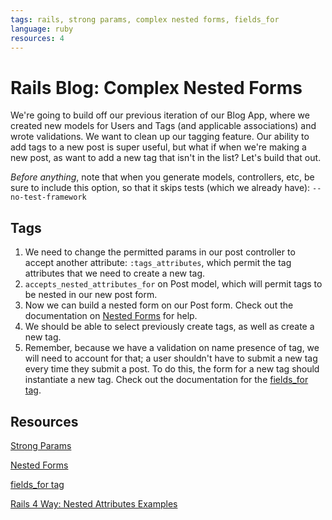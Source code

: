 ```yaml
---
tags: rails, strong params, complex nested forms, fields_for
language: ruby
resources: 4
---
```


# Rails Blog: Complex Nested Forms

We're going to build off our previous iteration of our Blog App, where we created new models for Users and Tags (and applicable associations) and wrote validations. We want to clean up our tagging feature. Our ability to add tags to a new post is super useful, but what if when we're making a new post, as want to add a new tag that isn't in the list? Let's build that out.

<em>Before anything</em>, note that when you generate models, controllers, etc, be sure to include this option, so that it skips tests (which we already have): `--no-test-framework`

## Tags

1. We need to change the permitted params in our post controller to accept another attribute: `:tags_attributes`, which permit the tag attributes that we need to create a new tag.
2. `accepts_nested_attributes_for` on Post model, which will permit tags to be nested in our new post form.
3. Now we can build a nested form on our Post form. Check out the documentation on [Nested Forms](http://guides.rubyonrails.org/form_helpers.html#nested-forms) for help.
4. We should be able to select previously create tags, as well as create a new tag.
5. Remember, because we have a validation on name presence of tag, we will need to account for that; a user shouldn't have to submit a new tag every time they submit a post. To do this, the form for a new tag should instantiate a new tag. Check out the documentation for the [fields_for tag](http://apidock.com/rails/ActionView/Helpers/FormBuilder/fields_for).

## Resources

[Strong Params](http://edgeguides.rubyonrails.org/action_controller_overview.html#strong-parameters)

[Nested Forms](http://guides.rubyonrails.org/form_helpers.html#nested-forms)

[fields_for tag](http://apidock.com/rails/ActionView/Helpers/FormBuilder/fields_for)

[Rails 4 Way: Nested Attributes Examples](http://beta-library.herokuapp.com/books/the-rails-4-way#page=362)
